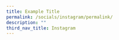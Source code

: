 ```yaml
---
title: Example Title
permalink: /socials/instagram/permalink/
description: ""
third_nav_title: Instagram
---
```

